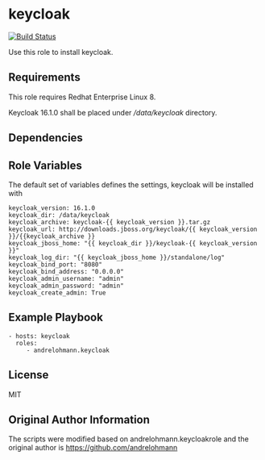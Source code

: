 keycloak
========

[![Build Status](https://travis-ci.org/andrelohmann/ansible-role-keycloak.svg?branch=master)](https://travis-ci.org/andrelohmann/ansible-role-keycloak)

Use this role to install keycloak.

Requirements
------------

This role requires Redhat Enterprise Linux 8.

Keycloak 16.1.0 shall be placed under */data/keycloak* directory.

Dependencies
------------



Role Variables
--------------

The default set of variables defines the settings, keycloak will be installed with

    keycloak_version: 16.1.0
    keycloak_dir: /data/keycloak
    keycloak_archive: keycloak-{{ keycloak_version }}.tar.gz
    keycloak_url: http://downloads.jboss.org/keycloak/{{ keycloak_version }}/{{keycloak_archive }}
    keycloak_jboss_home: "{{ keycloak_dir }}/keycloak-{{ keycloak_version }}"
    keycloak_log_dir: "{{ keycloak_jboss_home }}/standalone/log"
    keycloak_bind_port: "8080"
    keycloak_bind_address: "0.0.0.0"
    keycloak_admin_username: "admin"
    keycloak_admin_password: "admin"
    keycloak_create_admin: True

Example Playbook
----------------

    - hosts: keycloak
      roles:
         - andrelohmann.keycloak

License
-------

MIT

Original Author Information
------------------
The scripts were modified based on andrelohmann.keycloakrole and the original author is https://github.com/andrelohmann

